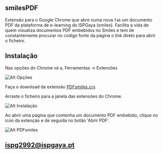 smilesPDF
-------------------------

Extensão para o Google Chrome que abre numa nova `Tab` um documento PDF da plataforma de e-learning do ISPGaya (smiles).
Facilita a vida de quem visualiza documentos PDF embebidos no Smiles e tem de constantemente procurar no codigo fonte da página o link direto para abrir o ficheiro.

Instalação
----------------------

Nas opções do Chrome vá a, Ferramentas -> Extensões

![Alt Opções](http://i.imgur.com/9UJTbBX.png)

Faça o download da extensão [PDFsmiles.crx](https://www.dropbox.com/s/bskks289gbcder8/PDFsmiles.crx "Download")

Arraste o ficheiro para a janela das extensões do Chrome.

![Alt Instalação](http://i.imgur.com/GsoJgfA.png)

Ao abrir uma página que contenha um documento PDF embebido, clique no icon da extenção e de seguida no botão 'Abrir PDF'.

![Alt PDFsmiles](http://i.imgur.com/Lhv33AO.png)


ispg2992@ispgaya.pt
----------------------

